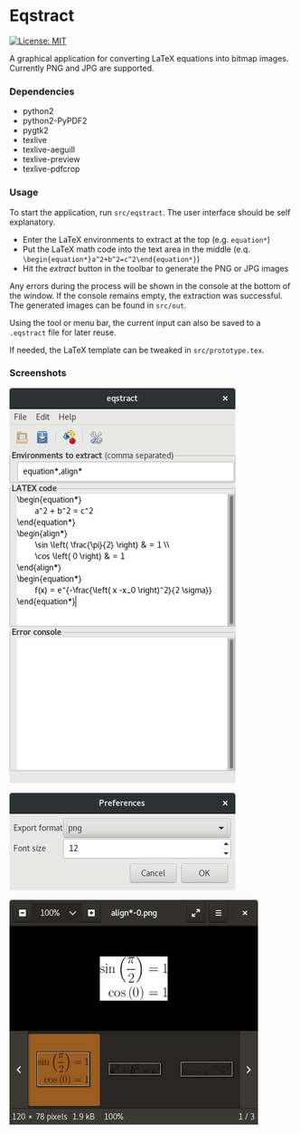 Eqstract
========

[![License: MIT](https://img.shields.io/badge/License-MIT-yellow.svg)](https://opensource.org/licenses/MIT)

A graphical application for converting LaTeX equations into bitmap images. Currently
PNG and JPG are supported.

### Dependencies

* python2
* python2-PyPDF2
* pygtk2
* texlive
* texlive-aeguill
* texlive-preview
* texlive-pdfcrop

### Usage

To start the application, run `src/eqstract`. The user interface should be self explanatory.

* Enter the LaTeX environments to extract at the top (e.g. `equation*`)
* Put the LaTeX math code into the text area in the middle (e.q. `\begin{equation*}a^2+b^2=c^2\end{equation*}`)
* Hit the _extract_ button in the toolbar to generate the PNG or JPG images

Any errors during the process will be shown in the console at the bottom of the window. If
the console remains empty, the extraction was successful. The generated images can be found
in `src/out`.

Using the tool or menu bar, the current input can also be saved to a `.eqstract` file for
later reuse.

If needed, the LaTeX template can be tweaked in `src/prototype.tex`.

### Screenshots

![Main window](screenshots/main-window.png)

![Preferences](screenshots/preferences.png)

![Output](screenshots/output.png)
